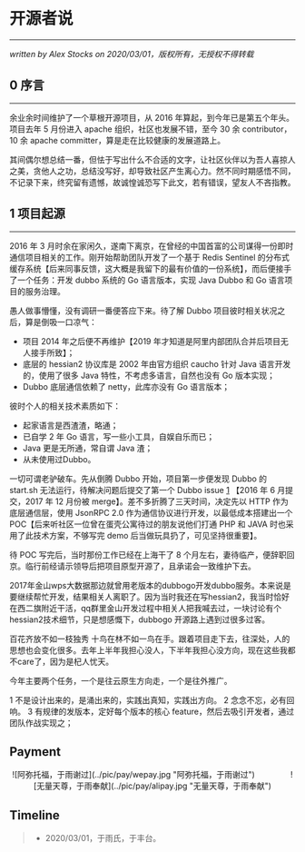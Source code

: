 # 开源者说
---
*written by Alex Stocks on 2020/03/01，版权所有，无授权不得转载*

## <a name="0">0 序言</a>
---

余业余时间维护了一个草根开源项目，从 2016 年算起，到今年已是第五个年头。项目去年 5 月份进入 apache 组织，社区也发展不错，至今 30 余 contributor，10 余 apache committer，算是走在比较健康的发展道路上。

其间偶尔想总结一番，但怯于写出什么不合适的文字，让社区伙伴以为吾人喜掠人之美，贪他人之功，总结没写好，却导致社区产生离心力。然不同时期感悟不同，不记录下来，终究留有遗憾，故诚惶诚恐写下此文，若有错误，望友人不吝指教。

## <a name="0">1 项目起源</a>
---

2016 年 3 月时余在家闲久，遂南下离京，在曾经的中国首富的公司谋得一份即时通信项目相关的工作。刚开始帮助团队开发了一个基于 Redis Sentinel 的分布式缓存系统【后来同事反馈，这大概是我留下的最有价值的一份系统】，而后便接手了一个任务：开发 dubbo 系统的 Go 语言版本，实现 Java Dubbo 和 Go 语言项目的服务治理。

愚人做事懵懂，没有调研一番便答应下来。待了解 Dubbo 项目彼时相关状况之后，算是倒吸一口凉气：

* 项目 2014 年之后便不再维护【2019 年才知道是阿里内部团队合并后项目无人接手所致】；
* 底层的 hessian2 协议库是 2002 年由官方组织 caucho 针对 Java 语言开发的，使用了很多 Java 特性，不考虑多语言，自然也没有 Go 版本实现；
* Dubbo 底层通信依赖了 netty，此库亦没有 Go 语言版本；

彼时个人的相关技术素质如下：

*  起家语言是西渣渣，略通；
*  已自学 2 年 Go 语言，写一些小工具，自娱自乐而已；
* Java 更是无所通，常自谓 Java 渣；
* 从未使用过Dubbo。

一切可谓老驴破车。先从倒腾 Dubbo 开始，项目第一步便发现 Dubbo 的 start.sh 无法运行，待解决问题后提交了第一个 Dubbo issue [1] 【2016 年 6 月提交，2017 年 12 月份被 merge】。差不多折腾了三天时间，决定先以 HTTP 作为底层通信层，使用 JsonRPC  2.0 作为通信协议进行开发，以最低成本搭建出一个 POC【后来听社区一位曾在蛋壳公寓待过的朋友说他们打通 PHP 和 JAVA 时也采用了此技术方案，不够写完 demo 后当做玩具扔了，可见坚持很重要】。

待 POC 写完后，当时那份工作已经在上海干了 8 个月左右，妻待临产，便辞职回京。临行前经请示领导后把项目原型开源了，且承诺会一致维护下去。

2017年金山wps大数据那边就曾用老版本的dubbogo开发dubbo服务。本来说是要继续帮忙开发，结果相关人离职了。因为当时我还在写hessian2，我当时恰好在西二旗附近干活，qq群里金山开发过程中相关人把我喊去过，一块讨论有个hessian2技术细节，只是想感慨下，dubbogo 开源路上遇到过很多过客。
 
 

百花齐放不如一枝独秀 十鸟在林不如一鸟在手。跟着项目走下去，往深处，人的思想也会变化很多。去年上半年我担心没人，下半年我担心没方向，现在这些我都不care了，因为是杞人忧天。

今年主要两个任务，一个是往云原生方向走，一个是往外推广。

1 不是设计出来的，是涌出来的，实践出真知，实践出方向。
2 念念不忘，必有回响。
3 有规律的发版本，定好每个版本的核心 feature，然后去吸引开发者，通过团队作战实现之；

## Payment

<center> ![阿弥托福，于雨谢过](../pic/pay/wepay.jpg "阿弥托福，于雨谢过") &nbsp;&nbsp;&nbsp;&nbsp;&nbsp;&nbsp;&nbsp;&nbsp;&nbsp;&nbsp;&nbsp;&nbsp;&nbsp;&nbsp; ![无量天尊，于雨奉献](../pic/pay/alipay.jpg "无量天尊，于雨奉献") </center>


## Timeline ##

>- 2020/03/01，于雨氏，于丰台。

[^references]:
[1]:https://github.com/apache/dubbo/pull/249
